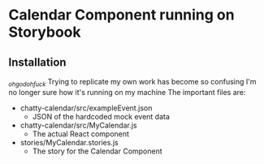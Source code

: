 # Calendar Component running on Storybook
## Installation 
<sub>*ohgodohfuck*</sub>
Trying to replicate my own work has become so confusing I'm no longer sure how it's running on my machine
The important files are:
* chatty-calendar/src/exampleEvent.json
	* JSON of the hardcoded mock event data
* chatty-calendar/src/MyCalendar.js
	* The actual React component
* stories/MyCalendar.stories.js
	* The story for the Calendar Component
